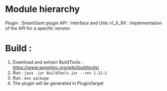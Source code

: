 Module hierarchy
================

Plugin : SmartGiant plugin
API : Interface and Utils
v1_X_RX : Implementation of the API for a specific version

Build :
=======

1. Download and extract BuildTools : https://www.spigotmc.org/wiki/buildtools/
2. Run : ```java -jar BuildTools.jar --rev 1.13.2```
3. Run : ```mvn package```
4. The plugin will be generated in Plugin/target